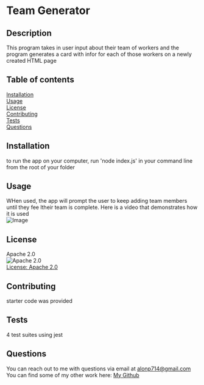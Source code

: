 # Team Generator
## Description
This program takes in user input about their team of workers and the program generates a card with infor for each of  those workers on a newly created HTML page
## Table of contents
[Installation](#installation)<br/>
[Usage](#usage)<br/>
[License](#license)<br/>
[Contributing](#contributing)<br/>
[Tests](#tests)<br/>
[Questions](#questions)<br/>
## Installation
to run the app on your computer, run 'node index.js' in your command line from the root of your folder
## Usage
WHen used, the app will prompt the user to keep adding team members until they fee ltheir team is complete. Here is a video that demonstrates how it is used<br/>
![Image]('')
## License
Apache 2.0<br/>
![Apache 2.0](https://camo.githubusercontent.com/c7c91ba0c808b97b0984050381736d8abae1fa27f0670ee27e9b2ad25ed2d938/68747470733a2f2f696d672e736869656c64732e696f2f62616467652f4c6963656e73652d4170616368655f322e302d79656c6c6f77677265656e2e737667)<br/>[License: Apache 2.0](https://opensource.org/licenses/Apache-2.0)
## Contributing
starter code was provided
## Tests
4 test suites using jest
## Questions
You can reach out to me with questions via email at alonp714@gmail.com<br/>
You can find some of my other work here: [My Github](https://github.com/alonpatashnik)
